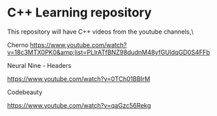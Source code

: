 # C++ Learning repository
This repository will have C++ videos from the youtube channels,\

Cherno
https://www.youtube.com/watch?v=18c3MTX0PK0&amp;list=PLlrATfBNZ98dudnM48yfGUldqGD0S4FFb

Neural Nine - Headers

https://www.youtube.com/watch?v=0TCh01BBlrM

Codebeauty

https://www.youtube.com/watch?v=qaGzc56Rekg
